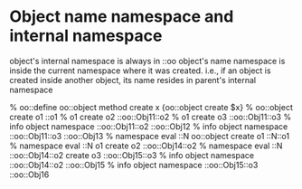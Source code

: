 # Object name namespace and internal namespace

object's internal namespace is always in ::oo
object's name namespace is inside the current namespace where it was created.
i.e., if an object is created inside another object, its name resides in parent's internal namespace


% oo::define oo::object method create x {oo::object create $x}
% oo::object create o1
::o1
% o1 create o2
::oo::Obj11::o2
% o1 create o3
::oo::Obj11::o3
% info object namespace ::oo::Obj11::o2
::oo::Obj12
% info object namespace ::oo::Obj11::o3
::oo::Obj13
% namespace eval ::N oo::object create o1
::N::o1
% namespace eval ::N o1 create o2
::oo::Obj14::o2
% namespace eval ::N ::oo::Obj14::o2 create o3
::oo::Obj15::o3
% info object namespace ::oo::Obj14::o2
::oo::Obj15
% info object namespace ::oo::Obj15::o3
::oo::Obj16
